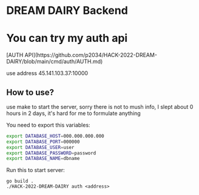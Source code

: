 <h1>DREAM DAIRY Backend</h1>

<h1>You can try my auth api</h1>
[AUTH API](https://github.com/p2034/HACK-2022-DREAM-DAIRY/blob/main/cmd/auth/AUTH.md)

use address 45.141.103.37:10000

<h2>How to use?</h2>

use make to start the server, sorry there is not to mush info, I slept about 0 hours in 2 days, it's hard for me to formulate anything

<p>You need to export this variables:</p>

```bash
export DATABASE_HOST=000.000.000.000
export DATABASE_PORT=000000
export DATABASE_USER=user
export DATABASE_PASSWORD=password
export DATABASE_NAME=dbname
```
<p>Run this to start server:</p>

```
go build .
./HACK-2022-DREAM-DAIRY auth <address>
```
